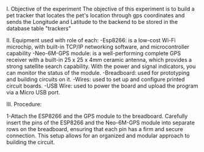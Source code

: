 I. Objective of the experiment
The objective of this experiment is to build a pet tracker that locates the pet's location through gps coordinates and sends the Longitude and Latitude to the backend to be stored in the database table "trackers"

II. Equipment used with role of each:
-Esp8266: is a low-cost Wi-Fi microchip, with built-in TCP/IP networking software, and microcontroller capability
-Neo-6M-GPS module: is a well-performing complete GPS receiver with a built-in 25 x 25 x 4mm ceramic antenna, which provides a strong satellite search capability. With the power and signal indicators, you can monitor the status of the module.
-Breadboard: used for prototyping and building circuits on it.
-Wires: used to set up and configure printed circuit boards.
-USB Wire: used to power the board and upload the program via a Micro USB port.

III. Procedure:

1-Attach the ESP8266 and the GPS module to the breadboard. Carefully insert the pins of the ESP8266 and the Neo-6M-GPS module into separate rows on the breadboard, ensuring that each pin has a firm and secure connection. This setup allows for an organized and modular approach to building the circuit.
